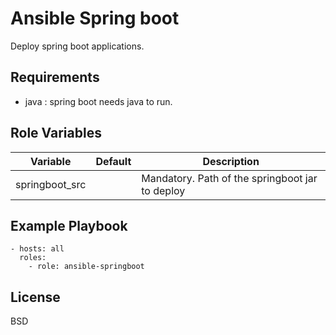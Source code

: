 # Ansible Spring boot

Deploy spring boot applications.

## Requirements

* java : spring boot needs java to run.


## Role Variables

| Variable     | Default       | Description    |
| ------------ | ------------- | -------------- |
| springboot_src |  | Mandatory. Path of the springboot jar to deploy |


## Example Playbook

    - hosts: all
      roles:
        - role: ansible-springboot

## License

BSD

